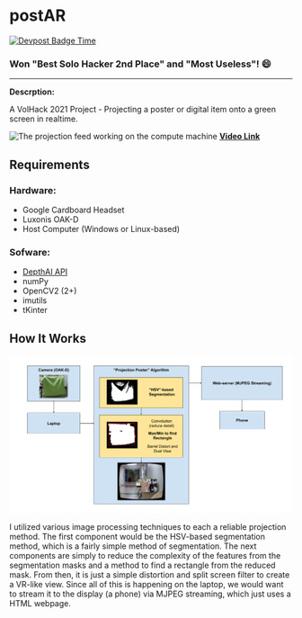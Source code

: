 # postAR

[![Devpost Badge Time](https://badges.devpost-shields.com/get-badge?name=postAR&id=postar-ajtm7s&type=basic&style=plastic)](https://devpost.com/software/postar-ajtm7s)

### Won "Best Solo Hacker 2nd Place" and "Most Useless"! 😄

---

**Descrption:**

A VolHack 2021 Project - Projecting a poster or digital item onto a green screen in realtime.

![The projection feed working on the compute machine](./assets/overview.gif)
**[Video Link](https://www.youtube.com/watch?v=qtkfbua-O0Y)**

## Requirements

### Hardware:
- Google Cardboard Headset
- Luxonis OAK-D
- Host Computer (Windows or Linux-based)

### Sofware:
- [DepthAI API]()
- numPy
- OpenCV2 (2+)
- imutils
- tKinter

## How It Works

![Pipeline of the projection system](./assets/pipeline.png)

I utilized various image processing techniques to each a reliable projection method. The first component would be the HSV-based segmentation method, which is a fairly simple method of segmentation. The next components are simply to reduce the complexity of the features from the segmentation masks and a method to find a rectangle from the reduced mask. From then, it is just a simple distortion and split screen filter to create a VR-like view. Since all of this is happening on the laptop, we would want to stream it to the display (a phone) via MJPEG streaming, which just uses a HTML webpage.